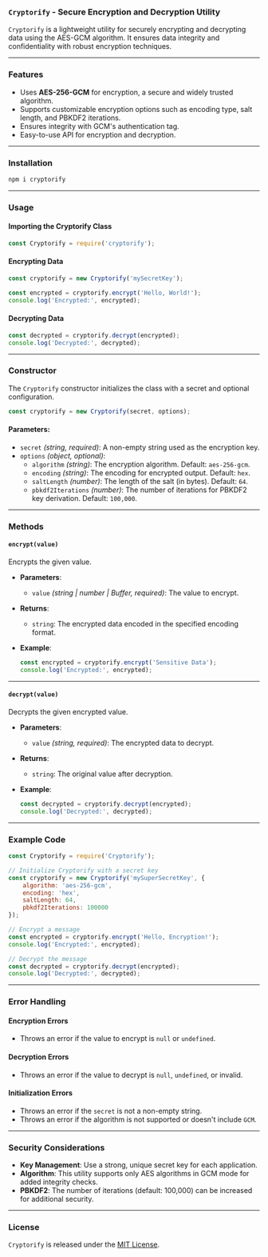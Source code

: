 ### `Cryptorify` - Secure Encryption and Decryption Utility

`Cryptorify` is a lightweight utility for securely encrypting and decrypting data using the AES-GCM algorithm. It ensures data integrity and confidentiality with robust encryption techniques.

---

### Features

- Uses **AES-256-GCM** for encryption, a secure and widely trusted algorithm.
- Supports customizable encryption options such as encoding type, salt length, and PBKDF2 iterations.
- Ensures integrity with GCM's authentication tag.
- Easy-to-use API for encryption and decryption.

---

### Installation

```bash
npm i cryptorify
```

---

### Usage

#### Importing the Cryptorify Class

```javascript
const Cryptorify = require('cryptorify');
```

#### Encrypting Data

```javascript
const cryptorify = new Cryptorify('mySecretKey');

const encrypted = cryptorify.encrypt('Hello, World!');
console.log('Encrypted:', encrypted);
```

#### Decrypting Data

```javascript
const decrypted = cryptorify.decrypt(encrypted);
console.log('Decrypted:', decrypted);
```

---

### Constructor

The `Cryptorify` constructor initializes the class with a secret and optional configuration.

```javascript
const cryptorify = new Cryptorify(secret, options);
```

#### Parameters:

- `secret` *(string, required)*: A non-empty string used as the encryption key.
- `options` *(object, optional)*:
  - `algorithm` *(string)*: The encryption algorithm. Default: `aes-256-gcm`.
  - `encoding` *(string)*: The encoding for encrypted output. Default: `hex`.
  - `saltLength` *(number)*: The length of the salt (in bytes). Default: `64`.
  - `pbkdf2Iterations` *(number)*: The number of iterations for PBKDF2 key derivation. Default: `100,000`.

---

### Methods

#### `encrypt(value)`

Encrypts the given value.

- **Parameters**:
  - `value` *(string | number | Buffer, required)*: The value to encrypt.

- **Returns**:
  - `string`: The encrypted data encoded in the specified encoding format.

- **Example**:
  ```javascript
  const encrypted = cryptorify.encrypt('Sensitive Data');
  console.log('Encrypted:', encrypted);
  ```

---

#### `decrypt(value)`

Decrypts the given encrypted value.

- **Parameters**:
  - `value` *(string, required)*: The encrypted data to decrypt.

- **Returns**:
  - `string`: The original value after decryption.

- **Example**:
  ```javascript
  const decrypted = cryptorify.decrypt(encrypted);
  console.log('Decrypted:', decrypted);
  ```

---

### Example Code

```javascript
const Cryptorify = require('Cryptorify');

// Initialize Cryptorify with a secret key
const cryptorify = new Cryptorify('mySuperSecretKey', {
    algorithm: 'aes-256-gcm',
    encoding: 'hex',
    saltLength: 64,
    pbkdf2Iterations: 100000
});

// Encrypt a message
const encrypted = cryptorify.encrypt('Hello, Encryption!');
console.log('Encrypted:', encrypted);

// Decrypt the message
const decrypted = cryptorify.decrypt(encrypted);
console.log('Decrypted:', decrypted);
```

---

### Error Handling

#### Encryption Errors
- Throws an error if the value to encrypt is `null` or `undefined`.

#### Decryption Errors
- Throws an error if the value to decrypt is `null`, `undefined`, or invalid.

#### Initialization Errors
- Throws an error if the `secret` is not a non-empty string.
- Throws an error if the algorithm is not supported or doesn't include `GCM`.

---

### Security Considerations

- **Key Management**: Use a strong, unique secret key for each application.
- **Algorithm**: This utility supports only AES algorithms in GCM mode for added integrity checks.
- **PBKDF2**: The number of iterations (default: 100,000) can be increased for additional security.

---

### License

`Cryptorify` is released under the [MIT License](https://opensource.org/licenses/MIT).